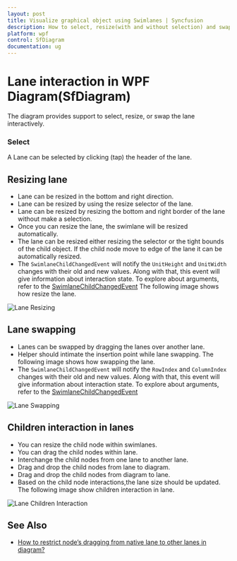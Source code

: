 ```yaml
---
layout: post
title: Visualize graphical object using Swimlanes | Syncfusion
description: How to select, resize(with and without selection) and swap the lane and how to add the child element into lane?
platform: wpf
control: SfDiagram
documentation: ug
---
```


# Lane interaction in WPF Diagram(SfDiagram)

The diagram provides support to select, resize, or swap the lane interactively. 

### Select

A Lane can be selected by clicking (tap) the header of the lane.

## Resizing lane

* Lane can be resized in the bottom and right direction.
* Lane can be resized by using the resize selector of the lane.
* Lane can be resized by resizing the bottom and right border of the lane without make a selection.
* Once you can resize the lane, the swimlane will be resized automatically.
* The lane can be resized either resizing the selector or the tight bounds of the child object. If the child node move to edge of the lane it can be automatically resized.
* The `SwimlaneChildChangedEvent` will notify the `UnitHeight` and `UnitWidth` changes with their old and new values. Along with that, this event will give information about  interaction state. To explore about arguments, refer to the [SwimlaneChildChangedEvent](https://help.syncfusion.com/cr/wpf/Syncfusion.UI.Xaml.Diagram.IGraphInfo.html) 
The following image shows how resize the lane.

![Lane Resizing](../Swimlane-images/Lane_Resize.gif)

## Lane swapping

* Lanes can be swapped by dragging the lanes over another lane.
* Helper should intimate the insertion point while lane swapping.
The following image shows how swapping the lane.
* The `SwimlaneChildChangedEvent` will notify the `RowIndex` and `ColumnIndex` changes with their old and new values. Along with that, this event will give information about  interaction state. To explore about arguments, refer to the [SwimlaneChildChangedEvent](https://help.syncfusion.com/cr/wpf/Syncfusion.UI.Xaml.Diagram.IGraphInfo.html) 

![Lane Swapping](../Swimlane-images/Lane_Swapping.gif)

## Children interaction in lanes

* You can resize the child node within swimlanes.
* You can drag the child nodes within lane.
* Interchange the child nodes from one lane to another lane.
* Drag and drop the child nodes from lane to diagram.
* Drag and drop the child nodes from diagram to lane.
* Based on the child node interactions,the lane size should be updated.
The following image show children interaction in lane.

![Lane Children Interaction](../Swimlane-images/Child_Interaction.gif)

## See Also

* [How to restrict node’s dragging from native lane to other lanes in diagram?](https://www.syncfusion.com/kb/13208/how-to-restrict-nodes-dragging-from-native-lane-to-other-lanes-in-wpf-diagramsfdiagram)
